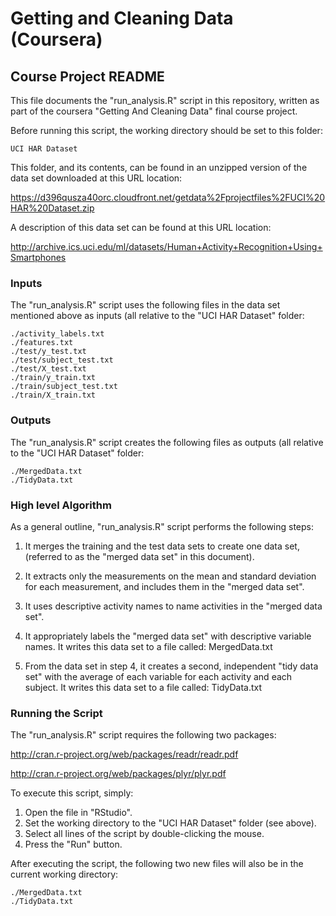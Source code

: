 
# Getting and Cleaning Data (Coursera)
## Course Project README

This file documents the "run_analysis.R" script in this repository, written
as part of the coursera "Getting And Cleaning Data" final course project.

Before running this script, the working directory should be set to this folder:

    UCI HAR Dataset
    
This folder, and its contents, can be found in an unzipped version of the data
set downloaded at this URL location:

https://d396qusza40orc.cloudfront.net/getdata%2Fprojectfiles%2FUCI%20HAR%20Dataset.zip

A description of this data set can be found at this URL location:

http://archive.ics.uci.edu/ml/datasets/Human+Activity+Recognition+Using+Smartphones

### Inputs

The "run_analysis.R" script uses the following files in the data set mentioned
above as inputs (all relative to the "UCI HAR Dataset" folder:

    ./activity_labels.txt
    ./features.txt
    ./test/y_test.txt
    ./test/subject_test.txt
    ./test/X_test.txt
    ./train/y_train.txt
    ./train/subject_test.txt
    ./train/X_train.txt

### Outputs

The "run_analysis.R" script creates the following files as outputs (all
relative to the "UCI HAR Dataset" folder:

    ./MergedData.txt
    ./TidyData.txt

### High level Algorithm 

As a general outline, "run_analysis.R" script performs the following steps:

1. It merges the training and the test data sets to create one data set, 
   (referred to as the "merged data set" in this document).

2. It extracts only the measurements on the mean and standard deviation for
   each measurement, and includes them in the "merged data set".

3. It uses descriptive activity names to name activities in the "merged data
   set".

4. It appropriately labels the "merged data set" with descriptive variable
   names.  It writes this data set to a file called:  MergedData.txt

5. From the data set in step 4, it creates a second, independent "tidy data 
   set" with the average of each variable for each activity and each subject.
   It writes this data set to a file called:  TidyData.txt

### Running the Script

The "run_analysis.R" script requires the following two packages:

http://cran.r-project.org/web/packages/readr/readr.pdf

http://cran.r-project.org/web/packages/plyr/plyr.pdf

To execute this script, simply:

1. Open the file in "RStudio".
2. Set the working directory to the "UCI HAR Dataset" folder (see above).
3. Select all lines of the script by double-clicking the mouse.
4. Press the "Run" button.

After executing the script, the following two new files will also be in the 
current working directory:

    ./MergedData.txt
    ./TidyData.txt
